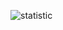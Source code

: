 ![statistic](https://api.githubtrends.io/user/svg/LAM-TRUONG-PHU/langs?time_range=one_year&compact=true)
